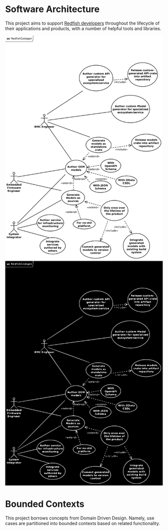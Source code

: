 # Software Architecture

This project aims to support [Redfish developers](./user-profiles.md)
throughout the lifecycle of their applications and products, with a number of
helpful tools and libraries.

![Use cases](./UseCases.svg#gh-light-mode-only)
![Use cases](./UseCases-Dark.svg#gh-dark-mode-only)

# Bounded Contexts

This project borrows concepts from Domain Driven Design. Namely, use cases are
partitioned into bounded contexts based on related functionality.
